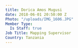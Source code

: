 ```yaml
---
title: Dorica Amos Mugusi
date: 2018-06-01 20:50:00 Z
Photo: "/uploads/IMG_1606.JPG"
Member Type:
  Is Staff: true
Job Title: Mapping Supervisor
Country: Tanzania
---
```


